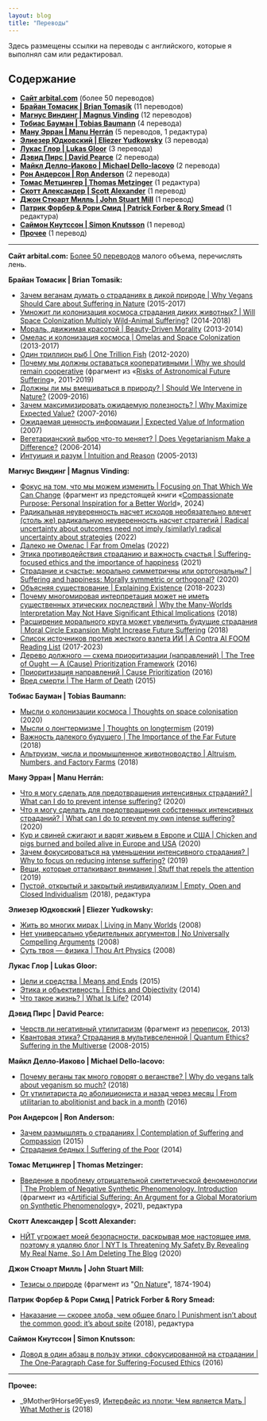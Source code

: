 ```yaml
---
layout: blog
title: "Переводы"
---
```

Здесь размещены ссылки на переводы с английского, которые я выполнял сам или редактировал.

##  Содержание
* **[Сайт arbital.com](#Arbital)** (более 50 переводов)
* **[Брайан Томасик \| Brian Tomasik](#Brian_Tomasik)** (11 переводов)
* **[Магнус Виндинг \| Magnus Vinding](#Magnus_Vinding)** (12 переводов)
* **[Тобиас Бауман \| Tobias Baumann](#Tobias_Baumann)** (4 перевода)
* **[Ману Эрран \| Manu Herrán](#Manu_Herran)** (5 переводов, 1 редактура)
* **[Элиезер Юдковский \| Eliezer Yudkowsky](#Eliezer_Yudkowsky)** (3 перевода)
* **[Лукас Глор \| Lukas Gloor](#Lukas_Gloor)** (3 перевода)
* **[Дэвид Пирс \| David Pearce](#David_Pearce)** (2 перевода)
* **[Майкл Делло-Иаково \| Michael Dello-Iacovo](#Michael_Dello-Iacovo)** (2 перевода)
* **[Рон Андерсон \| Ron Anderson](#Ron_Anderson)** (2 перевода)
* **[Томас Метцингер \| Thomas Metzinger](#Thomas_Metzinger)** (1 редактура)
* **[Скотт Александер \| Scott Alexander](#Scott_Alexander)** (1 перевод)
* **[Джон Стюарт Милль \| John Stuart Mill](#John_Stuart_Mill)** (1 перевод)
* **[Патрик Форбер & Рори Смид \| Patrick Forber & Rory Smead](#Patrick_Forber)** (1 редактура)
* **[Саймон Кнутссон \| Simon Knutsson](#Simon_Knutsson)** (1 перевод)
* **[Прочее](#Прочее)** (1 перевод)

---
<a id="Arbital"></a>
**Сайт arbital.com:**
[Более 50 переводов](https://arbital-ru.github.io/) малого объема, перечислять лень.

<a id="Brian_Tomasik"></a>
**Брайан Томасик \| Brian Tomasik:**
* [Зачем веганам думать о страданиях в дикой природе \| Why Vegans Should Care about Suffering in Nature](https://reducingsuffering.github.io/brian-tomasik-why-vegans-should-care-about-suffering-in-nature.html) (2015-2017)
* [Умножит ли колонизация космоса страдания диких животных? \| Will Space Colonization Multiply Wild-Animal Suffering?](https://reducingsuffering.github.io/brian-tomasik-will-space-colonization-multiply-wild-animal-suffering.html) (2014-2018)
* [Мораль, движимая красотой \| Beauty-Driven Morality](https://reducingsuffering.github.io/brian-tomasik-beauty-driven-morality.html) (2013-2014)
* [Омелас и колонизация космоса \| Omelas and Space Colonization](https://reducingsuffering.github.io/brian-tomasik-omelas-and-space-colonization.html) (2013-2017)
* [Один триллион рыб \| One Trillion Fish](https://reducingsuffering.github.io/brian-tomasik-one-trillion-fish.html) (2012-2020)
* [Почему мы должны оставаться кооперативными \| Why we should remain cooperative](https://reducingsuffering.github.io/brian-tomasik-1.html) (фрагмент из «[Risks of Astronomical Future Suffering](https://longtermrisk.org/risks-of-astronomical-future-suffering)», 2011-2019)
* [Должны ли мы вмешиваться в природу? \| Should We Intervene in Nature?](https://reducingsuffering.github.io/brian-tomasik-should-we-intervene-in-nature.html) (2009-2016)
* [Зачем максимизировать ожидаемую полезность? \| Why Maximize Expected Value?](https://reducingsuffering.github.io/brian-tomasik-why-maximize-expected-value.html) (2007-2016)
* [Ожидаемая ценность информации \| Expected Value of Information](https://reducingsuffering.github.io/brian-tomasik-expected-value-of-information.html) (2007)
* [Вегетарианский выбор что-то меняет? \| Does Vegetarianism Make a Difference?](https://reducingsuffering.github.io/brian-tomasik-does-vegetarianism-make-a-difference.html) (2006-2014)
* [Интуиция и разум \| Intuition and Reason](https://reducingsuffering.github.io/brian-tomasik-intuition-and-reason.html) (2005-2013)

<a id="Magnus_Vinding"></a>
**Магнус Виндинг \| Magnus Vinding:**
* [Фокус на том, что мы можем изменить \| Focusing on That Which We Can Change](https://reducingsuffering.github.io/magnus-vinding-1.html) (фрагмент из предстоящей книги «[Compassionate Purpose: Personal Inspiration for a Better World](https://docs.google.com/document/d/1tU8B0BqJnjKi12XNwUD3hAkLe4HPKrXwzCixFXr5058)», 2024)
* [Радикальная неуверенность насчет исходов необязательно влечет (столь же) радикальную неуверенность насчет стратегий \| Radical uncertainty about outcomes need not imply (similarly) radical uncertainty about strategies](https://reducingsuffering.github.io/magnus-vinding-strategic-uncertainty.html) (2022)
* [Далеко не Омелас \| Far from Omelas](https://reducingsuffering.github.io/magnus-vinding-far-from-omelas.html) (2022)
* [Этика противодействия страданию и важность счастья \| Suffering-focused ethics and the importance of happiness](https://reducingsuffering.github.io/magnus-vinding-suffering-focused-ethics-and-the-importance-of-happiness.html) (2021)
* [Страдание и счастье: морально симметричны или ортогональны? \| Suffering and happiness: Morally symmetric or orthogonal?](https://reducingsuffering.github.io/magnus-vinding-suffering-and-happiness-morally-symmetric-or-orthogonal.html) (2020)
* [Объясняя существование \| Explaining Existence](https://reducingsuffering.github.io/magnus-vinding-explaining-existence.html) (2018-2023)
* [Почему многомировая интерпретация может не иметь существенных этических последствий \| Why the Many-Worlds Interpretation May Not Have Significant Ethical Implications](https://reducingsuffering.github.io/magnus-vinding-why-the-mwi-may-not-have-significant-ethical-implications.html) (2018)
* [Расширение морального круга может увеличить будущие страдания \| Moral Circle Expansion Might Increase Future Suffering](https://reducingsuffering.github.io/magnus-vinding-moral-circle-expansion-might-increase-future-suffering.html) (2018)
* [Список источников против жесткого взлета ИИ \| A Contra AI FOOM Reading List](https://reducingsuffering.github.io/magnus-vinding-a-contra-ai-foom-reading-list.html) (2017-2023)
* [Дерево должного — схема приоритизации (направлений) \|  The Tree of Ought — A (Cause) Prioritization Framework](https://reducingsuffering.github.io/magnus-vinding-the-tree-of-ought-a-cause-prioritization-framework.html) (2016)
* [Приоритизация направлений \| Cause Prioritization](https://reducingsuffering.github.io/magnus-vinding-cause-prioritization.html) (2016)
* [Вред смерти \| The Harm of Death](https://reducingsuffering.github.io/magnus-vinding-the-harm-of-death.html) (2015)

<a id="Tobias_Baumann"></a>
**Тобиас Бауман \| Tobias Baumann:**
* [Мысли о колонизации космоса \| Thoughts on space colonisation](https://reducingsuffering.github.io/tobias-baumann-thoughts-on-space-colonisation.html) (2020)
* [Мысли о лонгтермизме \| Thoughts on longtermism](https://reducingsuffering.github.io/tobias-baumann-thoughts-on-longtermism.html) (2019)
* [Важность далекого будущего \| The Importance of the Far Future](https://reducingsuffering.github.io/tobias-baumann-the-importance-of-the-far-future.html) (2018)
* [Альтруизм, числа и промышленное животноводство \| Altruism, Numbers, and Factory Farms](https://reducingsuffering.github.io/tobias-baumann-altruism-numbers-and-factory-farms.html) (2018)

<a id="Manu_Herran"></a>
**Ману Эрран \| Manu Herrán:**
* [Что я могу сделать для предотвращения интенсивных страданий? \| What can I do to prevent intense suffering?](https://reducingsuffering.github.io/manu-herran-what-can-i-do-to-prevent-intense-suffering.html) (2020)
* [Что я могу сделать для предотвращения собственных интенсивных страданий? \| What can I do to prevent my own intense suffering?](https://reducingsuffering.github.io/manu-herran-what-can-i-do-to-prevent-my-own-intense-suffering.html) (2020)
* [Кур и свиней сжигают и варят живьем в Европе и США \| Chicken and pigs burned and boiled alive in Europe and USA](https://reducingsuffering.github.io/manu-herran-chicken-and-pigs-burned-and-boiled-alive-in-europe-and-usa.html) (2020)
* [Зачем фокусироваться на уменьшении интенсивного страдания? \| Why to focus on reducing intense suffering?](https://reducingsuffering.github.io/manu-herran-why-to-focus-on-reducing-intense-suffering.html) (2019)
* [Вещи, которые отталкивают внимание \| Stuff that repels the attention](https://reducingsuffering.github.io/manu-herran-stuff-that-repels-the-attention.html) (2019)
* [Пустой, открытый и закрытый индивидуализм \| Empty, Open and Closed Individualism](https://reducingsuffering.github.io/manu-herran-empty-open-and-closed-individualism.html) (2018), редактура

<a id="Eliezer_Yudkowsky"></a>
**Элиезер Юдковский \| Eliezer Yudkowsky:**
* [Жить во многих мирах \| Living in Many Worlds](https://reducingsuffering.github.io/eliezer-yudkowsky-living-in-many-worlds.html) (2008)
* [Нет универсально убедительных аргументов \| No Universally Compelling Arguments](https://reducingsuffering.github.io/eliezer-yudkowsky-no-universally-compelling-arguments.html) (2008)
* [Суть твоя — физика \| Thou Art Physics](https://reducingsuffering.github.io/eliezer-yudkowsky-thou-art-physics.html) (2008)

<a id="Lukas_Gloor"></a>
**Лукас Глор \| Lukas Gloor:**
* [Цели и средства \| Means and Ends](https://reducingsuffering.github.io/lukas-gloor-means-and-ends.html) (2015)
* [Этика и объективность \| Ethics and Objectivity](https://reducingsuffering.github.io/lukas-gloor-ethics-and-objectivity.html) (2014)
* [Что такое жизнь? \| What Is Life?](https://reducingsuffering.github.io/lukas-gloor-what-is-life.html) (2014)

<a id="David_Pearce"></a>
**Дэвид Пирс \| David Pearce:**
* [Черств ли негативный утилитаризм](https://reducingsuffering.github.io/david-pearce-2.html) (фрагмент из [переписок](https://www.hedweb.com/social-media/pre2014.html), 2013)
* [Квантовая этика? Страдания в мультивселенной \| Quantum Ethics? Suffering in the Multiverse](https://reducingsuffering.github.io/david-pearce-quantum-ethics-suffering-in-the-multiverse.html) (2008-2015)

<a id="Michael_Dello-Iacovo"></a>
**Майкл Делло-Иаково \| Michael Dello-Iacovo:**
* [Почему веганы так много говорят о веганстве? \| Why do vegans talk about veganism so much?](https://reducingsuffering.github.io/michael-dello-iacovo-why-do-vegans-talk-about-veganism-so-much.html) (2018)
* [От утилитариста до аболициониста и назад через месяц \| From utilitarian to abolitionist and back in a month](https://reducingsuffering.github.io/michael-dello-iacovo-from-utilitarian-to-abolitionist-and-back-in-a-month.html) (2016)

<a id="Ron_Anderson"></a>
**Рон Андерсон \| Ron Anderson:**
* [Зачем размышлять о страданиях \| Contemplation of Suffering and Compassion](https://reducingsuffering.github.io/ron-anderson-contemplation-of-suffering-and-compassion.html) (2015)
* [Страдания бедных \| Suffering of the Poor](https://reducingsuffering.github.io/ron-anderson-suffering-of-the-poor.html) (2014)
 
<a id="Thomas_Metzinger"></a>
**Томас Метцингер \| Thomas Metzinger:**
* [Введение в проблему отрицательной синтетической феноменологии \| The Problem of Negative Synthetic Phenomenology. Introduction](https://reducingsuffering.github.io/thomas-metzinger-1.html) (фрагмент из «[Artificial Suffering: An Argument for a Global Moratorium on Synthetic Phenomenology](https://www.worldscientific.com/doi/10.1142/S270507852150003X)», 2021), редактура

<a id="Scott_Alexander"></a>
**Скотт Александер \| Scott Alexander:**
* [НЙТ угрожает моей безопасности, раскрывая мое настоящее имя, поэтому я удаляю блог \| NYT Is Threatening My Safety By Revealing My Real Name, So I Am Deleting The Blog](https://vk.com/@kirdan-slate-star-codex-2020-06-22) (2020)

<a id="John_Stuart_Mill"></a>
**Джон Стюарт Милль \| John Stuart Mill:**
* [Тезисы о природе](https://reducingsuffering.github.io/john-stuart-mill-1.html) (фрагмент из "[On Nature](https://www.lancaster.ac.uk/users/philosophy/texts/mill_on.htm)", 1874-1904)

<a id="Patrick_Forber"></a>
**Патрик Форбер & Рори Смид \| Patrick Forber & Rory Smead:**
* [Наказание — скорее злоба, чем общее благо \| Punishment isn’t about the common good: it’s about spite](https://reducingsuffering.github.io/patrick-forber-punishment-isnt-about-the-common-good-its-about-spite.html) (2018), редактура

<a id="Simon_Knutsson"></a>
**Саймон Кнутссон \| Simon Knutsson:**
* [Довод в один абзац в пользу этики, сфокусированной на страдании \| The One-Paragraph Case for Suffering-Focused Ethics](https://reducingsuffering.github.io/simon-knutsson-the-one-paragraph-case-for-suffering-focused-ethics.html) (2016)

---

<a id="Прочее"></a>
**Прочее:**
* _9Mother9Horse9Eyes9, [Интерфейс из плоти: Чем является Мать \| What Mother is](https://vk.com/@-188637166-flesh-interface-what-mother-is) (2018)
